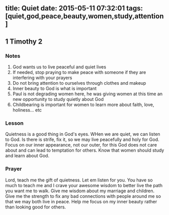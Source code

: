 title: Quiet
date: 2015-05-11 07:32:01
tags: [quiet,god,peace,beauty,women,study,attention]
---

## 1 Timothy 2

### Notes

1. God wants us to live peaceful and quiet lives
2. If needed, stop praying to make peace with someone if they are interfering with your prayers
3. Do not bring attention to ourselves through clothes and makeup
4. Inner beauty to God is what is important
5. Paul is not degrading women here, he was giving women at this time an new opportunity to study quietly about God
6. Childbearing is important for women to learn more about faith, love, holiness... etc

### Lesson

Quietness is a good thing in God's eyes. WHen we are quiet, we can listen to God. Is there is strife, fix it, so we may live peacefully and holy for God. Focus on our inner appearance, not our outer, for this God does not care about and can lead to temptation for others. Know that women should study and learn about God.

### Prayer

Lord, teach me the gift of quietness. Let em listen for you.  You have so much to teach me and I crave your awesome wisdom to better live the path you want me to walk. Give me wisdom about my marriage and children. Give me the strength to fix any bad connections with people around me so that we may both live in peace. Help me focus on my inner beauty rather than looking good for others.